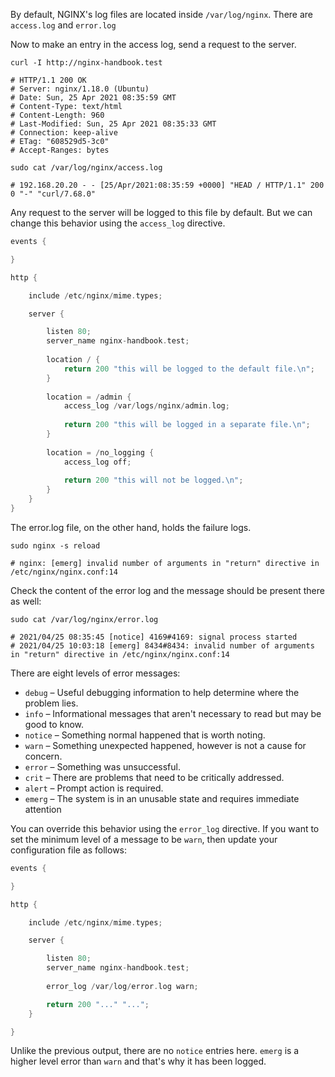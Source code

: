 By default, NGINX's log files are located inside `/var/log/nginx`.
There are `access.log` and `error.log`

Now to make an entry in the access log, send a request to the server.
```
curl -I http://nginx-handbook.test

# HTTP/1.1 200 OK
# Server: nginx/1.18.0 (Ubuntu)
# Date: Sun, 25 Apr 2021 08:35:59 GMT
# Content-Type: text/html
# Content-Length: 960
# Last-Modified: Sun, 25 Apr 2021 08:35:33 GMT
# Connection: keep-alive
# ETag: "608529d5-3c0"
# Accept-Ranges: bytes

sudo cat /var/log/nginx/access.log 

# 192.168.20.20 - - [25/Apr/2021:08:35:59 +0000] "HEAD / HTTP/1.1" 200 0 "-" "curl/7.68.0"
```

Any request to the server will be logged to this file by default. But we can change this behavior using the `access_log` directive.

```c
events {

}

http {

    include /etc/nginx/mime.types;

    server {

        listen 80;
        server_name nginx-handbook.test;
        
        location / {
            return 200 "this will be logged to the default file.\n";
        }
        
        location = /admin {
            access_log /var/logs/nginx/admin.log;
            
            return 200 "this will be logged in a separate file.\n";
        }
        
        location = /no_logging {
            access_log off;
            
            return 200 "this will not be logged.\n";
        }
    }
}
```

The error.log file, on the other hand, holds the failure logs.

```shell
sudo nginx -s reload

# nginx: [emerg] invalid number of arguments in "return" directive in /etc/nginx/nginx.conf:14
```

Check the content of the error log and the message should be present there as well:

```shell
sudo cat /var/log/nginx/error.log 

# 2021/04/25 08:35:45 [notice] 4169#4169: signal process started
# 2021/04/25 10:03:18 [emerg] 8434#8434: invalid number of arguments in "return" directive in /etc/nginx/nginx.conf:14
```

There are eight levels of error messages:

- `debug` – Useful debugging information to help determine where the problem lies.
- `info` – Informational messages that aren't necessary to read but may be good to know.
- `notice` – Something normal happened that is worth noting.
- `warn` – Something unexpected happened, however is not a cause for concern.
- `error` – Something was unsuccessful.
- `crit` – There are problems that need to be critically addressed.
- `alert` – Prompt action is required.
- `emerg` – The system is in an unusable state and requires immediate attention

You can override this behavior using the `error_log` directive. If you want to set the minimum level of a message to be `warn`, then update your configuration file as follows:

```c
events {

}

http {

    include /etc/nginx/mime.types;

    server {

        listen 80;
        server_name nginx-handbook.test;
	
    	error_log /var/log/error.log warn;

        return 200 "..." "...";
    }

}
```

Unlike the previous output, there are no `notice` entries here. `emerg` is a higher level error than `warn` and that's why it has been logged.